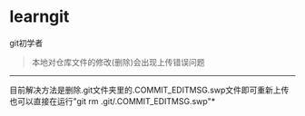 # learngit
git初学者
>本地对仓库文件的修改(删除)会出现上传错误问题
--------
目前解决方法是删除.git文件夹里的.COMMIT_EDITMSG.swp文件即可重新上传也可以直接在运行"git rm .git/.COMMIT_EDITMSG.swp"*
